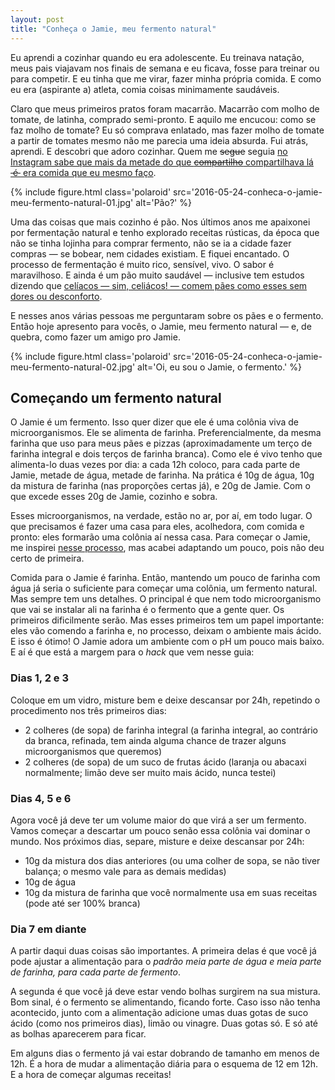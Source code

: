 ```yaml
---
layout: post
title: "Conheça o Jamie, meu fermento natural"
---
```


Eu aprendi a cozinhar quando eu era adolescente. Eu treinava natação, meus pais viajavam nos finais de semana e eu ficava, fosse para treinar ou para competir. E eu tinha que me virar, fazer minha própria comida. E como eu era (aspirante a) atleta, comia coisas minimamente saudáveis. 

Claro que meus primeiros pratos foram macarrão. Macarrão com molho de tomate, de latinha, comprado semi-pronto. E aquilo me encucou: como se faz molho de tomate? Eu só comprava enlatado, mas fazer molho de tomate a partir de tomates mesmo não me parecia uma ideia absurda. Fui atrás, aprendi. E descobri que adoro cozinhar. Quem me <s>segue</s> seguia [no Instagram sabe que mais da metade do que <s>compartilho</s> compartilhava lá <s>&nbsp;é&nbsp;</s> era comida que eu mesmo faço](https://instagram.com/cuducos).

{% include figure.html class='polaroid' src='2016-05-24-conheca-o-jamie-meu-fermento-natural-01.jpg' alt='Pão?' %}

Uma das coisas que mais cozinho é pão. Nos últimos anos me apaixonei por fermentação natural e tenho explorado receitas rústicas, da época que não se tinha lojinha para comprar fermento, não se ia a cidade fazer compras — se bobear, nem cidades existiam. E fiquei encantado. O processo de fermentação é muito rico, sensível, vivo. O sabor é maravilhoso. E ainda é um pão muito saudável — inclusive tem estudos dizendo que [celíacos — sim, celiácos! — comem pães como esses sem dores ou desconforto](http://www.theguardian.com/lifeandstyle/2014/aug/12/rise-sourdough-bread-slow-fermented-health-benefits).

E nesses anos várias pessoas me perguntaram sobre os pães e o fermento. Então hoje apresento para vocês, o Jamie, meu fermento natural — e, de quebra, como fazer um amigo pro Jamie. 

{% include figure.html class='polaroid' src='2016-05-24-conheca-o-jamie-meu-fermento-natural-02.jpg' alt='Oi, eu sou o Jamie, o fermento.' %}

## Começando um fermento natural

O Jamie é um fermento. Isso quer dizer que ele é uma colônia viva de microorganismos. Ele se alimenta de farinha. Preferencialmente, da mesma farinha que uso para meus pães e pizzas (aproximadamente um terço de farinha integral e dois terços de farinha branca). Como ele é vivo tenho que alimenta-lo duas vezes por dia: a cada 12h coloco, para cada parte de Jamie, metade de água, metade de farinha. Na prática é 10g de água, 10g da mistura de farinha (nas proporções certas já), e 20g de Jamie. Com o que excede esses 20g de Jamie, cozinho e sobra.

Esses microorganismos, na verdade, estão no ar, por aí, em todo lugar. O que precisamos é fazer uma casa para eles, acolhedora, com comida e pronto: eles formarão uma colônia aí nessa casa. Para começar o Jamie, me inspirei [nesse processo](http://www.thefreshloaf.com/node/233/wild-yeast-sourdough-starter), mas acabei adaptando um pouco, pois não deu certo de primeira.

Comida para o Jamie é farinha. Então, mantendo um pouco de farinha com água já seria o suficiente para começar uma colônia, um fermento natural. Mas sempre tem uns detalhes. O principal é que nem todo microorganismo que vai se instalar ali na farinha é o fermento que a gente quer. Os primeiros dificilmente serão. Mas esses primeiros tem um papel importante: eles vão comendo a farinha e, no processo, deixam o ambiente mais ácido. E isso é ótimo! O Jamie adora um ambiente com o pH um pouco mais baixo. E aí é que está a margem para o _hack_ que vem nesse guia:

### Dias 1, 2 e 3

Coloque em um vidro, misture bem e deixe descansar por 24h, repetindo o procedimento nos três primeiros dias:

* 2 colheres (de sopa) de farinha integral (a farinha integral, ao contrário da branca, refinada, tem ainda alguma chance de trazer alguns microorganismos que queremos)
* 2 colheres (de sopa) de um suco de frutas ácido (laranja ou abacaxi normalmente; limão deve ser muito mais ácido, nunca testei)

### Dias 4, 5 e 6

Agora você já deve ter um volume maior do que virá a ser um fermento. Vamos começar a descartar um pouco senão essa colônia vai dominar o mundo. Nos próximos dias, separe, misture e deixe descansar por 24h:

* 10g da mistura dos dias anteriores (ou uma colher de sopa, se não tiver balança; o mesmo vale para as demais medidas)
* 10g de água
* 10g da mistura de farinha que você normalmente usa em suas receitas (pode até ser 100% branca)

### Dia 7 em diante

A partir daqui duas coisas são importantes. A primeira delas é que você já pode ajustar a alimentação para o _padrão meia parte de água e meia parte de farinha, para cada parte de fermento_.

A segunda é que você já deve estar vendo bolhas surgirem na sua mistura. Bom sinal, é o fermento se alimentando, ficando forte. Caso isso não tenha acontecido, junto com a alimentação adicione umas duas gotas de suco ácido (como nos primeiros dias), limão ou vinagre. Duas gotas só. E só até as bolhas aparecerem para ficar.

Em alguns dias o fermento já vai estar dobrando de tamanho em menos de 12h. É a hora de mudar a alimentação diária para o esquema de 12 em 12h. E a hora de começar algumas receitas!
